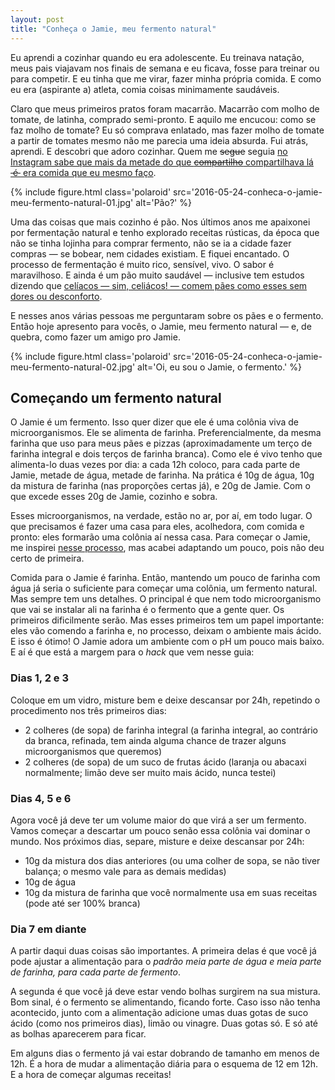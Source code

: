 ```yaml
---
layout: post
title: "Conheça o Jamie, meu fermento natural"
---
```


Eu aprendi a cozinhar quando eu era adolescente. Eu treinava natação, meus pais viajavam nos finais de semana e eu ficava, fosse para treinar ou para competir. E eu tinha que me virar, fazer minha própria comida. E como eu era (aspirante a) atleta, comia coisas minimamente saudáveis. 

Claro que meus primeiros pratos foram macarrão. Macarrão com molho de tomate, de latinha, comprado semi-pronto. E aquilo me encucou: como se faz molho de tomate? Eu só comprava enlatado, mas fazer molho de tomate a partir de tomates mesmo não me parecia uma ideia absurda. Fui atrás, aprendi. E descobri que adoro cozinhar. Quem me <s>segue</s> seguia [no Instagram sabe que mais da metade do que <s>compartilho</s> compartilhava lá <s>&nbsp;é&nbsp;</s> era comida que eu mesmo faço](https://instagram.com/cuducos).

{% include figure.html class='polaroid' src='2016-05-24-conheca-o-jamie-meu-fermento-natural-01.jpg' alt='Pão?' %}

Uma das coisas que mais cozinho é pão. Nos últimos anos me apaixonei por fermentação natural e tenho explorado receitas rústicas, da época que não se tinha lojinha para comprar fermento, não se ia a cidade fazer compras — se bobear, nem cidades existiam. E fiquei encantado. O processo de fermentação é muito rico, sensível, vivo. O sabor é maravilhoso. E ainda é um pão muito saudável — inclusive tem estudos dizendo que [celíacos — sim, celiácos! — comem pães como esses sem dores ou desconforto](http://www.theguardian.com/lifeandstyle/2014/aug/12/rise-sourdough-bread-slow-fermented-health-benefits).

E nesses anos várias pessoas me perguntaram sobre os pães e o fermento. Então hoje apresento para vocês, o Jamie, meu fermento natural — e, de quebra, como fazer um amigo pro Jamie. 

{% include figure.html class='polaroid' src='2016-05-24-conheca-o-jamie-meu-fermento-natural-02.jpg' alt='Oi, eu sou o Jamie, o fermento.' %}

## Começando um fermento natural

O Jamie é um fermento. Isso quer dizer que ele é uma colônia viva de microorganismos. Ele se alimenta de farinha. Preferencialmente, da mesma farinha que uso para meus pães e pizzas (aproximadamente um terço de farinha integral e dois terços de farinha branca). Como ele é vivo tenho que alimenta-lo duas vezes por dia: a cada 12h coloco, para cada parte de Jamie, metade de água, metade de farinha. Na prática é 10g de água, 10g da mistura de farinha (nas proporções certas já), e 20g de Jamie. Com o que excede esses 20g de Jamie, cozinho e sobra.

Esses microorganismos, na verdade, estão no ar, por aí, em todo lugar. O que precisamos é fazer uma casa para eles, acolhedora, com comida e pronto: eles formarão uma colônia aí nessa casa. Para começar o Jamie, me inspirei [nesse processo](http://www.thefreshloaf.com/node/233/wild-yeast-sourdough-starter), mas acabei adaptando um pouco, pois não deu certo de primeira.

Comida para o Jamie é farinha. Então, mantendo um pouco de farinha com água já seria o suficiente para começar uma colônia, um fermento natural. Mas sempre tem uns detalhes. O principal é que nem todo microorganismo que vai se instalar ali na farinha é o fermento que a gente quer. Os primeiros dificilmente serão. Mas esses primeiros tem um papel importante: eles vão comendo a farinha e, no processo, deixam o ambiente mais ácido. E isso é ótimo! O Jamie adora um ambiente com o pH um pouco mais baixo. E aí é que está a margem para o _hack_ que vem nesse guia:

### Dias 1, 2 e 3

Coloque em um vidro, misture bem e deixe descansar por 24h, repetindo o procedimento nos três primeiros dias:

* 2 colheres (de sopa) de farinha integral (a farinha integral, ao contrário da branca, refinada, tem ainda alguma chance de trazer alguns microorganismos que queremos)
* 2 colheres (de sopa) de um suco de frutas ácido (laranja ou abacaxi normalmente; limão deve ser muito mais ácido, nunca testei)

### Dias 4, 5 e 6

Agora você já deve ter um volume maior do que virá a ser um fermento. Vamos começar a descartar um pouco senão essa colônia vai dominar o mundo. Nos próximos dias, separe, misture e deixe descansar por 24h:

* 10g da mistura dos dias anteriores (ou uma colher de sopa, se não tiver balança; o mesmo vale para as demais medidas)
* 10g de água
* 10g da mistura de farinha que você normalmente usa em suas receitas (pode até ser 100% branca)

### Dia 7 em diante

A partir daqui duas coisas são importantes. A primeira delas é que você já pode ajustar a alimentação para o _padrão meia parte de água e meia parte de farinha, para cada parte de fermento_.

A segunda é que você já deve estar vendo bolhas surgirem na sua mistura. Bom sinal, é o fermento se alimentando, ficando forte. Caso isso não tenha acontecido, junto com a alimentação adicione umas duas gotas de suco ácido (como nos primeiros dias), limão ou vinagre. Duas gotas só. E só até as bolhas aparecerem para ficar.

Em alguns dias o fermento já vai estar dobrando de tamanho em menos de 12h. É a hora de mudar a alimentação diária para o esquema de 12 em 12h. E a hora de começar algumas receitas!
